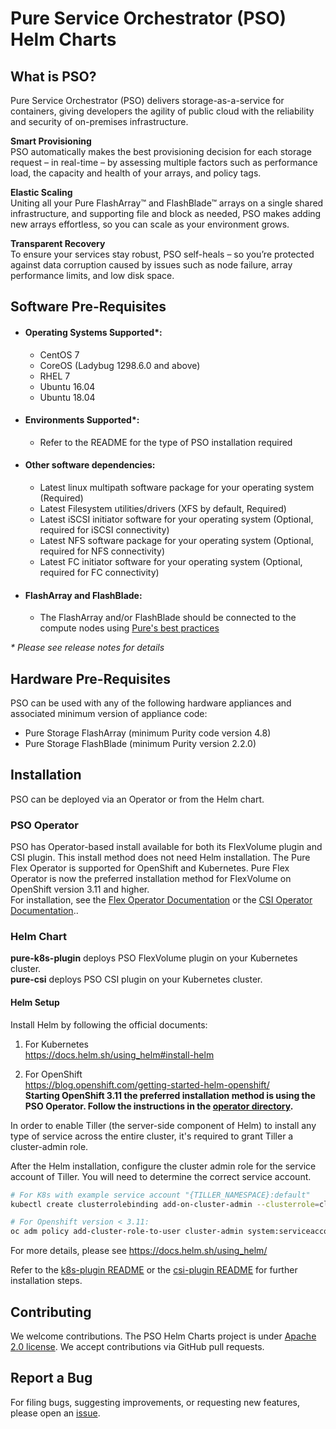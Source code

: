 # Pure Service Orchestrator (PSO) Helm Charts

## What is PSO?
Pure Service Orchestrator (PSO) delivers storage-as-a-service for containers, giving developers the agility of public cloud with the reliability and security of on-premises infrastructure.

**Smart Provisioning**<br/>
PSO automatically makes the best provisioning decision for each storage request – in real-time – by assessing multiple factors such as performance load, the capacity and health of your arrays, and policy tags.

**Elastic Scaling**<br/>
Uniting all your Pure FlashArray™ and FlashBlade™ arrays on a single shared infrastructure, and supporting file and block as needed, PSO makes adding new arrays effortless, so you can scale as your environment grows.

**Transparent Recovery**<br/>
To ensure your services stay robust, PSO self-heals – so you’re protected against data corruption caused by issues such as node failure, array performance limits, and low disk space.

## Software Pre-Requisites
- #### Operating Systems Supported*:
  - CentOS 7
  - CoreOS (Ladybug 1298.6.0 and above)
  - RHEL 7
  - Ubuntu 16.04
  - Ubuntu 18.04
- #### Environments Supported*:
  - Refer to the README for the type of PSO installation required
- #### Other software dependencies:
  - Latest linux multipath software package for your operating system (Required)
  - Latest Filesystem utilities/drivers (XFS by default, Required)
  - Latest iSCSI initiator software for your operating system (Optional, required for iSCSI connectivity)
  - Latest NFS software package for your operating system (Optional, required for NFS connectivity)
  - Latest FC initiator software for your operating system (Optional, required for FC connectivity)
- #### FlashArray and FlashBlade:
  - The FlashArray and/or FlashBlade should be connected to the compute nodes using [Pure's best practices](https://support.purestorage.com/Solutions/Linux/Reference/Linux_Recommended_Settings)

_* Please see release notes for details_

## Hardware Pre-Requisites
PSO can be used with any of the following hardware appliances and associated minimum version of appliance code:
  * Pure Storage FlashArray (minimum Purity code version 4.8)
  * Pure Storage FlashBlade (minimum Purity version 2.2.0)

## Installation
PSO can be deployed via an Operator or from the Helm chart.

### PSO Operator
PSO has Operator-based install available for both its FlexVolume plugin and CSI plugin. This install method does not need Helm installation. 
The Pure Flex Operator is supported for OpenShift and Kubernetes.
Pure Flex Operator is now the preferred installation method for FlexVolume on OpenShift version 3.11 and higher.<br/>
For installation, see the [Flex Operator Documentation](./operator-k8s-plugin/README.md#overview) or the [CSI Operator Documentation](./operator-csi-plugin/README.md#overview)..

### Helm Chart
**pure-k8s-plugin** deploys PSO FlexVolume plugin on your Kubernetes cluster.</br> 
**pure-csi** deploys PSO CSI plugin on your Kubernetes cluster. 

#### Helm Setup
Install Helm by following the official documents:
1. For Kubernetes<br/>
https://docs.helm.sh/using_helm#install-helm

2. For OpenShift<br/>
https://blog.openshift.com/getting-started-helm-openshift/<br/>
**Starting OpenShift 3.11 the preferred installation method is using the PSO Operator. Follow the instructions in the [operator directory](./operator/README.md).**

In order to enable Tiller (the server-side component of Helm) to install any type of service across the entire cluster, it's required to grant Tiller a cluster-admin role.

After the Helm installation, configure the cluster admin role for the service account of Tiller. You will need to determine the correct service account.
```bash
# For K8s with example service account "{TILLER_NAMESPACE}:default"
kubectl create clusterrolebinding add-on-cluster-admin --clusterrole=cluster-admin --serviceaccount=${TILLER_NAMESPACE}:default

# For Openshift version < 3.11:
oc adm policy add-cluster-role-to-user cluster-admin system:serviceaccount:${TILLER_NAMESPACE}:tiller
```

For more details, please see https://docs.helm.sh/using_helm/

Refer to the [k8s-plugin README](./pure-k8s-plugin/README.md) or the [csi-plugin README](./pure-csi/README.md) for further installation steps.

## Contributing
We welcome contributions. The PSO Helm Charts project is under [Apache 2.0 license](https://github.com/purestorage/helm-charts/blob/master/LICENSE). We accept contributions via GitHub pull requests.

## Report a Bug
For filing bugs, suggesting improvements, or requesting new features, please open an [issue](https://github.com/purestorage/helm-charts/issues).
